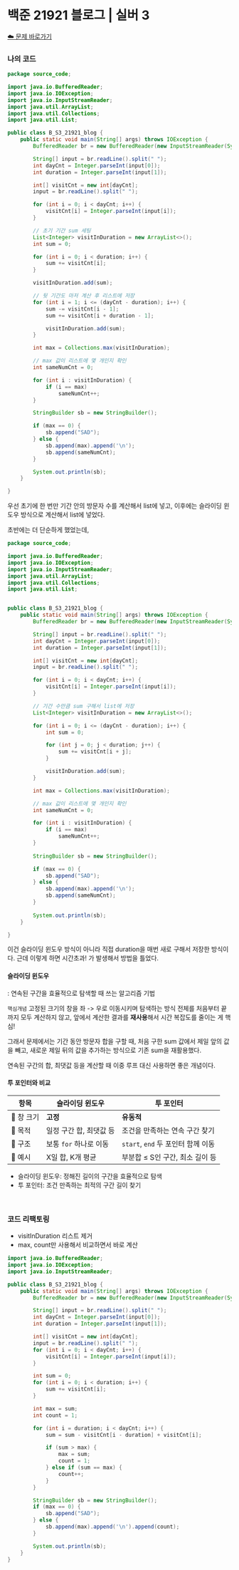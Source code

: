# 백준 21921 블로그 | 실버 3
[☁️ 문제 바로가기](https://www.acmicpc.net/problem/21921)

### 나의 코드
```java
package source_code;

import java.io.BufferedReader;
import java.io.IOException;
import java.io.InputStreamReader;
import java.util.ArrayList;
import java.util.Collections;
import java.util.List;

public class B_S3_21921_blog {
	public static void main(String[] args) throws IOException {
		BufferedReader br = new BufferedReader(new InputStreamReader(System.in));

		String[] input = br.readLine().split(" ");
		int dayCnt = Integer.parseInt(input[0]);
		int duration = Integer.parseInt(input[1]);

		int[] visitCnt = new int[dayCnt];
		input = br.readLine().split(" ");

		for (int i = 0; i < dayCnt; i++) {
			visitCnt[i] = Integer.parseInt(input[i]);
		}

		// 초기 기간 sum 세팅
		List<Integer> visitInDuration = new ArrayList<>();
		int sum = 0;

		for (int i = 0; i < duration; i++) {
			sum += visitCnt[i];
		}

		visitInDuration.add(sum);

		// 뒷 기간도 마저 계산 후 리스트에 저장
		for (int i = 1; i <= (dayCnt - duration); i++) {
			sum -= visitCnt[i - 1];
			sum += visitCnt[i + duration - 1];

			visitInDuration.add(sum);
		}

		int max = Collections.max(visitInDuration);

		// max 값이 리스트에 몇 개인지 확인
		int sameNumCnt = 0;

		for (int i : visitInDuration) {
			if (i == max)
				sameNumCnt++;
		}

		StringBuilder sb = new StringBuilder();

		if (max == 0) {
			sb.append("SAD");
		} else {
			sb.append(max).append('\n');
			sb.append(sameNumCnt);
		}

		System.out.println(sb);
	}

}
```

우선 초기에 한 번만 기간 안의 방문자 수를 계산해서 list에 넣고, 이후에는 슬라이딩 윈도우 방식으로 계산해서 list에 넣었다.

초반에는 더 단순하게 했었는데,
```java
package source_code;

import java.io.BufferedReader;
import java.io.IOException;
import java.io.InputStreamReader;
import java.util.ArrayList;
import java.util.Collections;
import java.util.List;


public class B_S3_21921_blog {
	public static void main(String[] args) throws IOException {
		BufferedReader br = new BufferedReader(new InputStreamReader(System.in));

		String[] input = br.readLine().split(" ");
		int dayCnt = Integer.parseInt(input[0]);
		int duration = Integer.parseInt(input[1]);

		int[] visitCnt = new int[dayCnt];
		input = br.readLine().split(" ");

		for (int i = 0; i < dayCnt; i++) {
			visitCnt[i] = Integer.parseInt(input[i]);
		}

		// 기간 수만큼 sum 구해서 list에 저장
		List<Integer> visitInDuration = new ArrayList<>();

		for (int i = 0; i <= (dayCnt - duration); i++) {
			int sum = 0;

			for (int j = 0; j < duration; j++) {
				sum += visitCnt[i + j];
			}

			visitInDuration.add(sum);
		}

		int max = Collections.max(visitInDuration);

		// max 값이 리스트에 몇 개인지 확인
		int sameNumCnt = 0;

		for (int i : visitInDuration) {
			if (i == max)
				sameNumCnt++;
		}
		
		StringBuilder sb = new StringBuilder();

		if (max == 0) {
			sb.append("SAD");
		} else {
			sb.append(max).append('\n');
			sb.append(sameNumCnt);
		}
		
		System.out.println(sb);
	}

}

```

이건 슬라이딩 윈도우 방식이 아니라 직접 duration을 매번 새로 구해서 저장한 방식이다.
근데 이렇게 하면 시간초과! 가 발생해서 방법을 틀었다.

#### 슬라이딩 윈도우
: 연속된 구간을 효율적으로 탐색할 때 쓰는 알고리즘 기법

`핵심개념` 고정된 크기의 창을 좌 -> 우로 이동시키며 탐색하는 방식
전체를 처음부터 끝까지 모두 계산하지 않고, 앞에서 계산한 결과를 **재사용**해서 시간 복잡도를 줄이는 게 핵심!

그래서 문제에서는 기간 동안 방문자 합을 구할 때, 처음 구한 sum 값에서 제일 앞의 값을 빼고, 새로운 제일 뒤의 값을 추가하는 방식으로 기존 sum을 재활용했다.

연속된 구간의 합, 최댓값 등을 계산할 때 이중 루프 대신 사용하면 좋은 개념이다.

#### 투 포인터와 비교
| 항목      | 슬라이딩 윈도우        | 투 포인터                      |
| ------- | --------------- | -------------------------- |
| 🔁 창 크기 | **고정**          | **유동적**                    |
| 🎯 목적   | 일정 구간 합, 최댓값 등  | 조건을 만족하는 연속 구간 찾기          |
| 🔧 구조   | 보통 `for` 하나로 이동 | `start`, `end` 두 포인터 함께 이동 |
| 🧠 예시   | X일 합, K개 평균     | 부분합 ≤ S인 구간, 최소 길이 등       |

- 슬라이딩 윈도우: 정해진 길이의 구간을 효율적으로 탐색
- 투 포인터: 조건 만족하는 최적의 구간 길이 찾기

</br>

### 코드 리팩토링
- visitInDuration 리스트 제거
- max, count만 사용해서 비교하면서 바로 계산

```java
import java.io.BufferedReader;
import java.io.IOException;
import java.io.InputStreamReader;

public class B_S3_21921_blog {
	public static void main(String[] args) throws IOException {
		BufferedReader br = new BufferedReader(new InputStreamReader(System.in));

		String[] input = br.readLine().split(" ");
		int dayCnt = Integer.parseInt(input[0]);
		int duration = Integer.parseInt(input[1]);

		int[] visitCnt = new int[dayCnt];
		input = br.readLine().split(" ");
		for (int i = 0; i < dayCnt; i++) {
			visitCnt[i] = Integer.parseInt(input[i]);
		}

		int sum = 0;
		for (int i = 0; i < duration; i++) {
			sum += visitCnt[i];
		}

		int max = sum;
		int count = 1;

		for (int i = duration; i < dayCnt; i++) {
			sum = sum - visitCnt[i - duration] + visitCnt[i];

			if (sum > max) {
				max = sum;
				count = 1;
			} else if (sum == max) {
				count++;
			}
		}

		StringBuilder sb = new StringBuilder();
		if (max == 0) {
			sb.append("SAD");
		} else {
			sb.append(max).append('\n').append(count);
		}

		System.out.println(sb);
	}
}

```